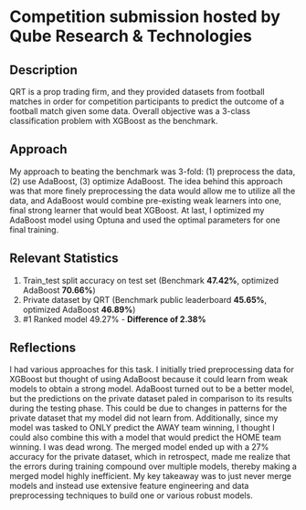 # Competition submission hosted by Qube Research & Technologies

## Description
QRT is a prop trading firm, and they provided datasets from football matches in order for competition participants to predict the outcome of a 
football match given some data. Overall objective was a 3-class classification problem with XGBoost as the benchmark.

## Approach
My approach to beating the benchmark was 3-fold: (1) preprocess the data, (2) use AdaBoost, (3) optimize AdaBoost. The idea behind this approach
was that more finely preprocessing the data would allow me to utilize all the data, and AdaBoost would combine pre-existing weak learners into one,
final strong learner that would beat XGBoost. At last, I optimized my AdaBoost model using Optuna and used the optimal parameters for one final training.

## Relevant Statistics
1. Train_test split accuracy on test set (Benchmark **47.42%**, optimized AdaBoost **70.66%**)
2. Private dataset by QRT (Benchmark public leaderboard **45.65%**, optimized AdaBoost **46.89%**)
3. #1 Ranked model 49.27% - **Difference of 2.38%**

## Reflections
I had various approaches for this task. I initially tried preprocessing data for XGBoost but thought of using AdaBoost because it could learn from
weak models to obtain a strong model. AdaBoost turned out to be a better model, but the predictions on the private dataset paled in comparison to its
results during the testing phase. This could be due to changes in patterns for the private dataset that my model did not learn from. Additionally,
since my model was tasked to ONLY predict the AWAY team winning, I thought I could also combine this with a model that would predict the HOME team winning.
I was dead wrong. The merged model ended up with a 27% accuracy for the private dataset, which in retrospect, made me realize that the errors during training
compound over multiple models, thereby making a merged model highly inefficient. My key takeaway was to just never merge models and instead use extensive 
feature engineering and data preprocessing techniques to build one or various robust models.
